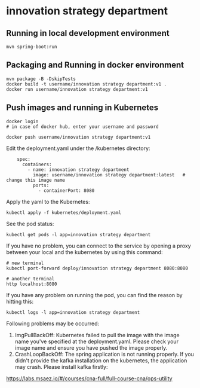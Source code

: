 # innovation strategy department

## Running in local development environment

```
mvn spring-boot:run
```

## Packaging and Running in docker environment

```
mvn package -B -DskipTests
docker build -t username/innovation strategy department:v1 .
docker run username/innovation strategy department:v1
```

## Push images and running in Kubernetes

```
docker login 
# in case of docker hub, enter your username and password

docker push username/innovation strategy department:v1
```

Edit the deployment.yaml under the /kubernetes directory:
```
    spec:
      containers:
        - name: innovation strategy department
          image: username/innovation strategy department:latest   # change this image name
          ports:
            - containerPort: 8080

```

Apply the yaml to the Kubernetes:
```
kubectl apply -f kubernetes/deployment.yaml
```

See the pod status:
```
kubectl get pods -l app=innovation strategy department
```

If you have no problem, you can connect to the service by opening a proxy between your local and the kubernetes by using this command:
```
# new terminal
kubectl port-forward deploy/innovation strategy department 8080:8080

# another terminal
http localhost:8080
```

If you have any problem on running the pod, you can find the reason by hitting this:
```
kubectl logs -l app=innovation strategy department
```

Following problems may be occurred:

1. ImgPullBackOff:  Kubernetes failed to pull the image with the image name you've specified at the deployment.yaml. Please check your image name and ensure you have pushed the image properly.
1. CrashLoopBackOff: The spring application is not running properly. If you didn't provide the kafka installation on the kubernetes, the application may crash. Please install kafka firstly:

https://labs.msaez.io/#/courses/cna-full/full-course-cna/ops-utility

